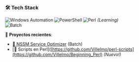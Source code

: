 ### 🛠️ Tech Stack  
![Windows Automation](https://img.shields.io/badge/Windows_Services-0078D6?logo=windows&logoColor=white)
![PowerShell](https://img.shields.io/badge/PowerShell-5391FE?logo=powershell&logoColor=white)
![Perl](https://img.shields.io/badge/Perl-39457E?logo=perl&logoColor=white) *(Learning)*  
![Batch](https://img.shields.io/badge/Batch_Scripts-4D4D4D?logo=windowsterminal&logoColor=white)

📌 **Proyectos recientes**:  
- [🔧 NSSM Service Optimizer](https://github.com/Villelmo/nssm-optimizer) (Batch)  
- [📜 Scripts en Perl]([https://github.com/Villelmo/perl-scripts](https://github.com/Villelmo/Beginning_Perl) *(Nuevo!)*  
